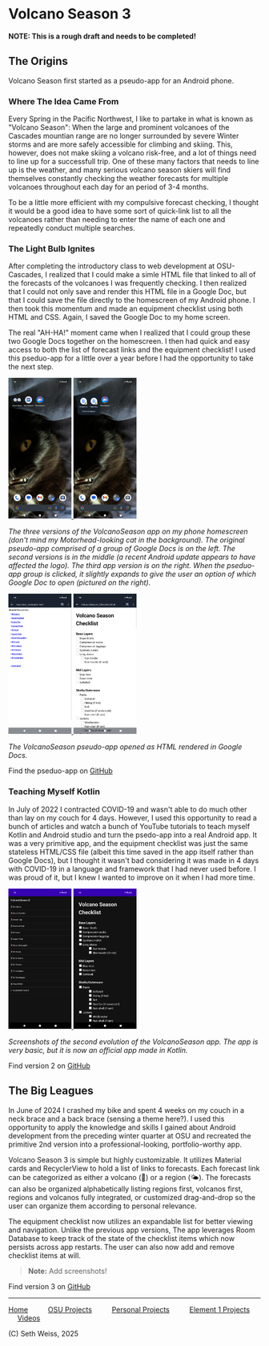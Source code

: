 # Volcano Season 3

**NOTE: This is a rough draft and needs to be completed!**

## The Origins
Volcano Season first started as a pseudo-app for an Android phone. 

### Where The Idea Came From
Every Spring in the Pacific Northwest, I like to partake in what is known as "Volcano Season":
When the large and prominent volcanoes of the Cascades mountian range are no longer surrounded
by severe Winter storms and are more safely accessible for climbing and skiing. This, however,
does not make skiing a volcano risk-free, and a lot of things need to line up for a successfull trip.
One of these many factors that needs to line up is the weather, and many serious volcano season skiers
will find themselves constantly checking the weather forecasts for multiple volcanoes throughout each day
for an period of 3-4 months. 

To be a little more efficient with my compulsive forecast checking, I thought it would be a good idea
to have some sort of quick-link list to all the volcanoes rather than needing to enter the name of each one
and repeatedly conduct multiple searches. 

### The Light Bulb Ignites
After completing the introductory class to web development at OSU-Cascades,
I realized that I could make a simle HTML file that linked to all of the forecasts of the
volcanoes I was frequently checking. I then realized that I could not only save and render 
this HTML file in a Google Doc, but that I could save the file directly to the homescreen
of my Android phone. I then took this momentum and made an equipment checklist using both 
HTML and CSS. Again, I saved the Google Doc to my home screen.

The real "AH-HA!" moment came when I realized that I could group these two Google Docs
together on the homescreen. I then had quick and easy access to both the list of
forecast links and the equipment checklist! I used this pseduo-app for a little over
a year before I had the opportunity to take the next step. 

<!-- Render images in a <p> tag to get them side-by-side -->
<!-- Nest the images in an <a> tag to make them clickable -->
<p float="left">
  <a href="https://sweisss.github.io/projects/images/volcanoseason/Screenshot_20250911-191619.png">
    <img src="images/volcanoseason/Screenshot_20250911-191619.png" width="25%" />
  </a>
  <a href="https://sweisss.github.io/projects/images/volcanoseason/Screenshot_20250911-191628.png">
    <img src="images/volcanoseason/Screenshot_20250911-191628.png" width="25%" />
  </a>
</p>

_The three versions of the VolcanoSeason app on my phone homescreen (don't mind my Motorhead-looking cat in the background).
The original pseudo-app comprised of a group of Google Docs is on the left. The second versions is in the middle (a recent
Android update appears to have affected the logo). The third app version is on the right.
When the pseduo-app group is clicked, it slightly expands to give the user an option of which Google Doc to open (pictured on the right)._

<p float="left">
  <a href="https://sweisss.github.io/projects/images/volcanoseason/Screenshot_20250911-191637.png">
    <img src="images/volcanoseason/Screenshot_20250911-191637.png" width="25%" />
  </a>
  <a href="https://sweisss.github.io/projects/images/volcanoseason/Screenshot_20250911-191648.png">
    <img src="images/volcanoseason/Screenshot_20250911-191648.png" width="25%" />
  </a>
</p> 

_The VolcanoSeason pseudo-app opened as HTML rendered in Google Docs._

Find the pseduo-app on [GitHub](https://github.com/sweisss/VolcanoSeason)

### Teaching Myself Kotlin
In July of 2022 I contracted COVID-19 and wasn't able to do much other than lay on my couch for 4 days.
However, I used this opportunity to read a bunch of articles and watch a bunch of YouTube tutorials
to teach myself Kotlin and Android studio and turn the psedo-app into a real Android app. 
It was a very primitive app, and the equipment checklist was just the same stateless HTML/CSS file (albeit this time
saved in the app itself rather than Google Docs), but I thought it wasn't bad considering it was made in 4 days
with COVID-19 in a language and framework that I had never used before. I was proud of it,
but I knew I wanted to improve on it when I had more time. 

<p float="left">
  <a href="https://sweisss.github.io/projects/images/volcanoseason/Screenshot_20250911-191700.png">
    <img src="images/volcanoseason/Screenshot_20250911-191700.png" width="25%" />
  </a>
  <a href="https://sweisss.github.io/projects/images/volcanoseason/Screenshot_20250911-191708.png">
    <img src="images/volcanoseason/Screenshot_20250911-191708.png" width="25%" />
  </a>
</p>

_Screenshots of the second evolution of the VolcanoSeason app. The app is very basic,
but it is now an official app made in Kotlin._

Find version 2 on [GitHub](https://github.com/sweisss/VolcanoSeason2)

## The Big Leagues
In June of 2024 I crashed my bike and spent 4 weeks on my couch in a neck brace and a
back brace (sensing a theme here?). I used this opportunity to apply the knowledge and skills
I gained about Android development from the preceding winter quarter at OSU and recreated the
primitive 2nd version into a professional-looking, portfolio-worthy app.

Volcano Season 3 is simple but highly customizable. It utilizes Material cards and RecyclerView
to hold a list of links to forecasts. Each forecast link can be categorized as either a volcano (🌋)
or a region (🌤️). The forecasts can also be organized alphabetically listing regions first, volcanos first,
regions and volcanos fully integrated, or customized drag-and-drop so the user can organize them according to
personal relevance. 

The equipment checklist now utilizes an expandable list for better viewing and navigation. Unlike the previous app versions,
The app leverages Room Database to keep track of the state of the checklist items which now persists across app restarts.
The user can also now add and remove checklist items at will. 

> **Note:** Add screenshots!

Find version 3 on [GitHub](https://github.com/sweisss/VolcanoSeason3)

-----

[Home](https://sweisss.github.io/) &emsp; &emsp;
[OSU Projects](https://sweisss.github.io/#oregon-state-university-projects) &emsp; &emsp;
[Personal Projects](https://sweisss.github.io/#personal-projects) &emsp; &emsp;
[Element 1 Projects](https://sweisss.github.io/#element-1-projects) &emsp; &emsp;
[Videos](https://sweisss.github.io/#videos)

(C) Seth Weiss, 2025
